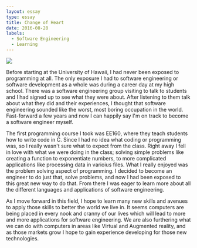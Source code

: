 ```yaml
---
layout: essay
type: essay
title: Change of Heart
date: 2016-08-28
labels:
  - Software Engineering
  - Learning
---
```


<img class="ui floated image" src="../images/software-code.jpg">


Before starting at the University of Hawaii, I had never been exposed to programming at all. The only exposure I had to software engineering or software development as a whole was during a career day at my high school. There was a software engineering group visiting to talk to students and I had signed up to see what they were about. After listening to them talk about what they did and their experiences, I thought that software engineering sounded like the worst, most boring occupation in the world. Fast-forward a few years and now I can happily say I'm on track to become a software engineer myself.

The first programming course I took was EE160, where they teach students how to write code in C. Since I had no idea what coding or programming was, so I really wasn't sure what to expect from the class. Right away I fell in love with what we were doing in the class; solving simple problems like creating a function to exponentiate numbers, to more complicated applications like processing data in varioius files. What I really enjoyed was the problem solving aspect of programming. I decided to become an engineer to do just that, solve problems, and now I had been exposed to this great new way to do that. From there I was eager to learn more about all the different languages and applications of software engineering.

As I move forward in this field, I hope to learn many new skills and avenues to apply those skills to better the world we live in. It seems computers are being placed in every nook and cranny of our lives which will lead to more and more applications for software engineering. We are also furthering what we can do with computers in areas like Virtual and Augmented reality, and as those markets grow I hope to gain experience developing for those new technologies.

